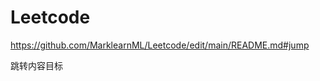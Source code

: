 # Leetcode
https://github.com/MarklearnML/Leetcode/edit/main/README.md#jump


<span id="jump">跳转内容目标</span>
